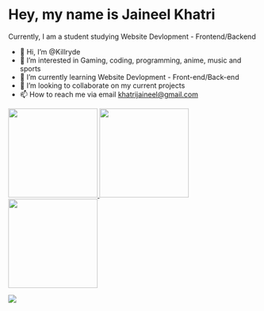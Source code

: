 # Hey, my name is Jaineel Khatri
Currently, I am a student studying Website Devlopment - Frontend/Backend

- 👋 Hi, I’m @Killryde
- 👀 I’m interested in Gaming, coding, programming, anime, music and sports
- 🌱 I’m currently learning Website Devlopment - Front-end/Back-end
- 💞️ I’m looking to collaborate on my current projects
- 📫 How to reach me via email khatrijaineel@gmail.com

<a href="https://github.com/Killryde">
  <img height="180em" src="https://github-readme-stats.vercel.app/api?username=Killryde&show_icons=true" />
  <img height="180em" src="https://github-readme-stats.vercel.app/api/top-langs/?username=Killryde&layout=compact" />
  <img height="180em" src="https://github-readme-streak-stats.herokuapp.com/?user=Killryde" />
</a>


[![](https://komarev.com/ghpvc/?username=Killryde)](https://github.com/Killryde)
